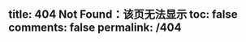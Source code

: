 title: 404 Not Found：该页无法显示
toc: false
comments: false
permalink: /404
---
<style type="text/css">
    .article-header {
        padding: 0;
        padding-top: 26px;
        border-left: none;
        text-align: center;
    }
    .article-header:hover {
        border-left: none;
    }
    .article-title {
        font-size: 2.1em;
    }
    strong a {
        color: #747474;
    }
    .article-meta {
        display: none;
    }
    .share {
        display: none;
    }
    .ds-meta {
        display: none;
    }
    .player {
        margin-left: -10px;
    }
    .sign {
        text-align: right;
        font-style: italic;
    }
    #page-visit {
        display: none;
    }
    .center {
        text-align: center;
        height: 2.5em;
        font-weight: bold;
    }
    .article-entry hr {
        margin: 0;
    }
    .pic {
        text-align: center;
        margin: 0;
    }
    .pic br {
        display: none;
    }
    #container .article-info-post.article-info {
    display: none;
    }
    #container .article .article-title {
    padding: 0;
    }
</style>